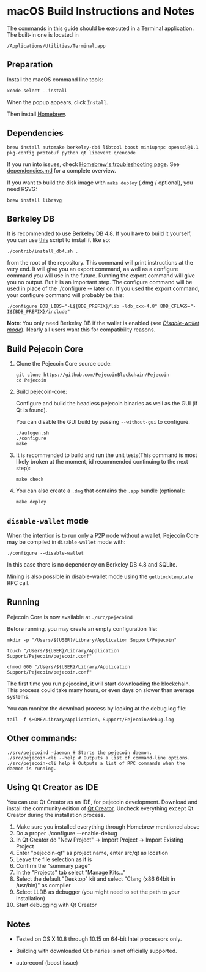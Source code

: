 macOS Build Instructions and Notes
====================================
The commands in this guide should be executed in a Terminal application.
The built-in one is located in 
```
/Applications/Utilities/Terminal.app
```

Preparation
-----------
Install the macOS command line tools:

`xcode-select --install`

When the popup appears, click `Install`.

Then install [Homebrew](https://brew.sh).

Dependencies
----------------------

    brew install automake berkeley-db4 libtool boost miniupnpc openssl@1.1 pkg-config protobuf python qt libevent qrencode

If you run into issues, check [Homebrew's troubleshooting page](https://docs.brew.sh/Troubleshooting).
See [dependencies.md](dependencies.md) for a complete overview.

If you want to build the disk image with `make deploy` (.dmg / optional), you need RSVG:
```shell
brew install librsvg
```

## Berkeley DB
It is recommended to use Berkeley DB 4.8. If you have to build it yourself,
you can use [this](/contrib/install_db4.sh) script to install it
like so:

```shell
./contrib/install_db4.sh .
```

from the root of the repository. This command will print instructions at the very end. It will give you an export command, as well as a configure command you will use in the future. Running the export command will give you no output. But it is an important step. The configure command will be used in place of the ./configure -- later on.
If you used the export command, your configure command will probably be this: 

```shell
./configure BDB_LIBS="-L${BDB_PREFIX}/lib -ldb_cxx-4.8" BDB_CFLAGS="-I${BDB_PREFIX}/include"
```

**Note**: You only need Berkeley DB if the wallet is enabled (see [*Disable-wallet mode*](/doc/build-osx.md#disable-wallet-mode)). Nearly all users want this for compatibility reasons.

## Build Pejecoin Core

1. Clone the Pejecoin Core source code:
    ```shell
    git clone https://github.com/PejecoinBlockchain/Pejecoin
    cd Pejecoin
    ```

2.  Build pejecoin-core:

    Configure and build the headless pejecoin binaries as well as the GUI (if Qt is found).

    You can disable the GUI build by passing `--without-gui` to configure.
    ```shell
    ./autogen.sh
    ./configure
    make
    ```

3.  It is recommended to build and run the unit tests(This command is most likely broken at the moment, id recommended continuing to the next step):
    ```shell
    make check
    ```

4.  You can also create a  `.dmg` that contains the `.app` bundle (optional):
    ```shell
    make deploy
    ```

## `disable-wallet` mode
When the intention is to run only a P2P node without a wallet, Pejecoin Core may be
compiled in `disable-wallet` mode with:
```shell
./configure --disable-wallet
```

In this case there is no dependency on Berkeley DB 4.8 and SQLite.

Mining is also possible in disable-wallet mode using the `getblocktemplate` RPC call.

## Running
Pejecoin Core is now available at `./src/pejecoind`

Before running, you may create an empty configuration file:
```shell
mkdir -p "/Users/${USER}/Library/Application Support/Pejecoin"

touch "/Users/${USER}/Library/Application Support/Pejecoin/pejecoin.conf"

chmod 600 "/Users/${USER}/Library/Application Support/Pejecoin/pejecoin.conf"
```

The first time you run pejecoind, it will start downloading the blockchain. This process could
take many hours, or even days on slower than average systems.

You can monitor the download process by looking at the debug.log file:
```shell
tail -f $HOME/Library/Application\ Support/Pejecoin/debug.log
```

Other commands:
-------

    ./src/pejecoind -daemon # Starts the pejecoin daemon.
    ./src/pejecoin-cli --help # Outputs a list of command-line options.
    ./src/pejecoin-cli help # Outputs a list of RPC commands when the daemon is running.

Using Qt Creator as IDE
------------------------
You can use Qt Creator as an IDE, for pejecoin development.
Download and install the community edition of [Qt Creator](https://www.qt.io/download/).
Uncheck everything except Qt Creator during the installation process.

1. Make sure you installed everything through Homebrew mentioned above
2. Do a proper ./configure --enable-debug
3. In Qt Creator do "New Project" -> Import Project -> Import Existing Project
4. Enter "pejecoin-qt" as project name, enter src/qt as location
5. Leave the file selection as it is
6. Confirm the "summary page"
7. In the "Projects" tab select "Manage Kits..."
8. Select the default "Desktop" kit and select "Clang (x86 64bit in /usr/bin)" as compiler
9. Select LLDB as debugger (you might need to set the path to your installation)
10. Start debugging with Qt Creator

Notes
-----

* Tested on OS X 10.8 through 10.15 on 64-bit Intel processors only.

* Building with downloaded Qt binaries is not officially supported. 

* autoreconf (boost issue)
